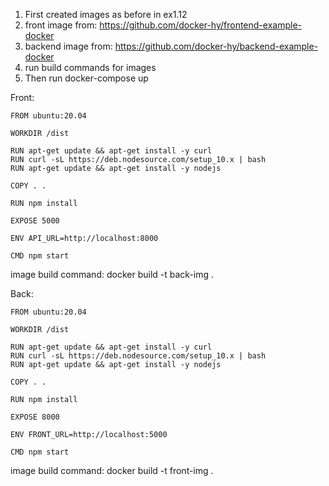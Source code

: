1) First created images as before in ex1.12
2) front image from: https://github.com/docker-hy/frontend-example-docker
3) backend image from: https://github.com/docker-hy/backend-example-docker
4) run build commands for images
5) Then run docker-compose up

Front:

    FROM ubuntu:20.04 

    WORKDIR /dist

    RUN apt-get update && apt-get install -y curl
    RUN curl -sL https://deb.nodesource.com/setup_10.x | bash
    RUN apt-get update && apt-get install -y nodejs

    COPY . .

    RUN npm install

    EXPOSE 5000

    ENV API_URL=http://localhost:8000

    CMD npm start

image build command: docker build -t back-img .

Back:

    FROM ubuntu:20.04 

    WORKDIR /dist

    RUN apt-get update && apt-get install -y curl
    RUN curl -sL https://deb.nodesource.com/setup_10.x | bash
    RUN apt-get update && apt-get install -y nodejs

    COPY . .

    RUN npm install

    EXPOSE 8000

    ENV FRONT_URL=http://localhost:5000

    CMD npm start

image build command: docker build -t front-img .
